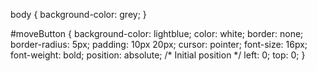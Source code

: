body {
    background-color: grey;
}

#moveButton {
    background-color: lightblue;
    color: white;
    border: none;
    border-radius: 5px;
    padding: 10px 20px;
    cursor: pointer;
    font-size: 16px;
    font-weight: bold;
    position: absolute;
    /* Initial position */
    left: 0;
    top: 0;
}
